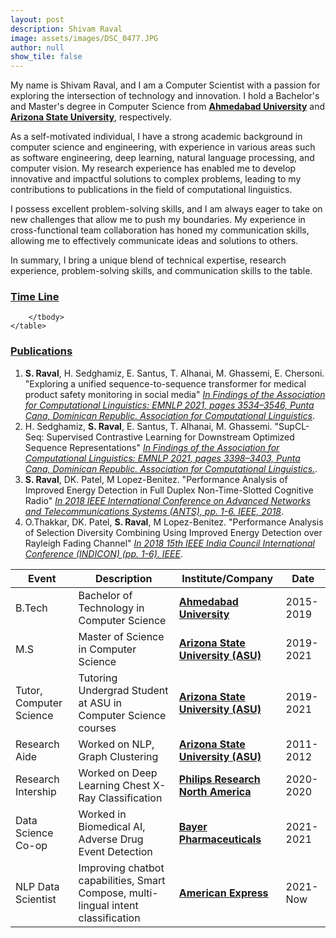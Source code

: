 ```yaml
---
layout: post
description: Shivam Raval
image: assets/images/DSC_0477.JPG
author: null
show_tile: false
---
```

My name is Shivam Raval, and I am a Computer Scientist with a passion for exploring the intersection of technology and innovation. I hold a Bachelor's and Master's degree in Computer Science from [**Ahmedabad University**](https://ahduni.edu.in/) and [**Arizona State University**](https://www.asu.edu/), respectively.

As a self-motivated individual, I have a strong academic background in computer science and engineering, with experience in various areas such as software engineering, deep learning, natural language processing, and computer vision. My research experience has enabled me to develop innovative and impactful solutions to complex problems, leading to my contributions to publications in the field of computational linguistics.

I possess excellent problem-solving skills, and I am always eager to take on new challenges that allow me to push my boundaries. My experience in cross-functional team collaboration has honed my communication skills, allowing me to effectively communicate ideas and solutions to others.

In summary, I bring a unique blend of technical expertise, research experience, problem-solving skills, and communication skills to the table.

<!-- Interactive Software knowledge -->



<!-- Two -->
<section id="three" class="spotlights">
	<section>
	    <div class="3u" id="chart_title"></div>
		<div class="12u" id="chart_program"></div>
		<div class="12u$" id="chart_sci"></div>
	</section>
</section>

<!-- Table -->
<h3><u>Time Line</u></h3>
<div class="table-wrapper" id="table_SS">
	<table>
		<thead>
			<tr>
				<th>Event</th>
				<th>Description</th>
				<th>Institute/Company</th>
				<th>Date</th>
			</tr>
		</thead>
		<tbody>
			<tr>
				<td>B.Tech</td>
				<td>Bachelor of Technology in Computer Science</td>
				<td><a href="https://ahduni.edu.in/"><b>Ahmedabad University</b></a></td>
				<td>2015-2019</td>
			</tr>
			<tr>
				<td>M.S</td>
				<td>Master of Science in Computer Science</td>
				<td><a href="https://www.asu.edu/"><b>Arizona State University (ASU)</b></a></td>
				<td>2019-2021</td>
			</tr>
			<tr>
				<td>Tutor, Computer Science</td>
				<td>Tutoring Undergrad Student at ASU in Computer Science courses</td>
				<td><a href="https://www.asu.edu/"><b>Arizona State University (ASU)</b></a></td>
				<td>2019-2021</td>
			</tr>
			<tr>
				<td>Research Aide</td>
				<td>Worked on NLP, Graph Clustering</td>
				<td><a href="https://www.asu.edu/"><b>Arizona State University (ASU)</b></a></td>
				<td>2011-2012</td>
			</tr>
			<tr>
				<td>Research Intership</td>
				<td>Worked on Deep Learning Chest X-Ray Classification</td>
				<td><a href="https://www.usa.philips.com/healthcare"><b>Philips Research North America</b></a></td>
				<td>2020-2020</td>
			</tr>
			<tr>
				<td>Data Science Co-op</td>
				<td>Worked in Biomedical AI, Adverse Drug Event Detection</td>
				<td><a href="https://www.bayer.com/en/pharma/pharmaceuticals"><b>Bayer Pharmaceuticals</b></a></td>
				<td>2021-2021</td>
			</tr>
			<tr>
				<td>NLP Data Scientist</td>
				<td>Improving chatbot capabilities, Smart Compose, multi-lingual intent classification</td>
				<td><a href="https://www.americanexpress.com/"><b>American Express</b></a></td>
				<td>2021-Now</td>
			</tr>
			
		</tbody>
	</table>
</div>
<h3><u>Publications</u></h3>
<ol>
			<li><b>S. Raval</b>, H. Sedghamiz, E. Santus, T. Alhanai, M. Ghassemi, E. Chersoni. "Exploring a unified sequence-to-sequence transformer for medical product safety monitoring in social media" <a href="https://aclanthology.org/2021.findings-emnlp.300/"> <i>In Findings of the Association for Computational Linguistics: EMNLP 2021, pages 3534–3546, Punta Cana, Dominican Republic. Association for Computational Linguistics</i></a>.</li>
			<li>H. Sedghamiz, <b>S. Raval</b>, E. Santus, T. Alhanai, M. Ghassemi. "SupCL-Seq: Supervised Contrastive Learning for Downstream Optimized Sequence Representations"
			<a href="https://aclanthology.org/2021.findings-emnlp.289/"><i>In Findings of the Association for Computational Linguistics: EMNLP 2021, pages 3398–3403, Punta Cana, Dominican Republic. Association for Computational Linguistics.</i></a>.</li>
			<li><b>S. Raval</b>, DK. Patel, M Lopez-Benitez. "Performance Analysis of Improved Energy Detection in Full Duplex Non-Time-Slotted Cognitive Radio"
			<a href="https://ieeexplore.ieee.org/abstract/document/8710113"><i>In 2018 IEEE International Conference on Advanced Networks and Telecommunications Systems (ANTS), pp. 1-6. IEEE, 2018</i></a>.</li>
			<li>O.Thakkar, DK. Patel, <b>S. Raval</b>, M Lopez-Benitez. "Performance Analysis of Selection Diversity Combining Using Improved Energy Detection over Rayleigh Fading Channel"   
			<a href="https://ieeexplore.ieee.org/abstract/document/8987070"><i>In 2018 15th IEEE India Council International Conference (INDICON) (pp. 1-6). IEEE</i></a>.</li>			
</ol>



